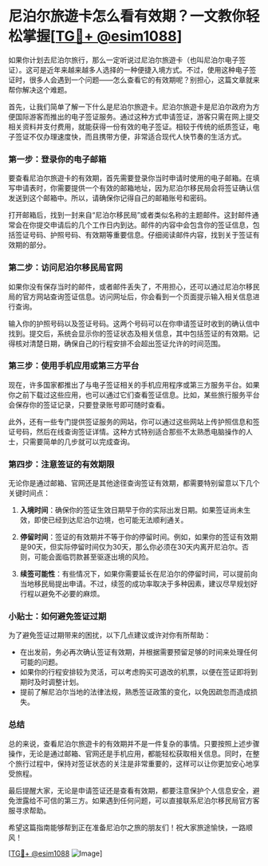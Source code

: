 # 尼泊尔旅遊卡怎么看有效期？一文教你轻松掌握[[TG💪+ @esim1088](https://t.me/s/esim1088)]

如果你计划去尼泊尔旅行，那么一定听说过尼泊尔旅遊卡（也叫尼泊尔电子签证）。这可是近年来越来越多人选择的一种便捷入境方式。不过，使用这种电子签证时，很多人会遇到一个问题——怎么查看它的有效期呢？别担心，这篇文章就来帮你解决这个难题。

首先，让我们简单了解一下什么是尼泊尔旅遊卡。尼泊尔旅遊卡是尼泊尔政府为方便国际游客而推出的电子签证服务。通过这种方式申请签证，游客只需在网上提交相关资料并支付费用，就能获得一份有效的电子签证。相较于传统的纸质签证，电子签证不仅办理速度快，而且携带方便，非常适合现代人快节奏的生活方式。

### **第一步：登录你的电子邮箱**

要查看尼泊尔旅遊卡的有效期，首先需要登录你当时申请时使用的电子邮箱。在填写申请表时，你需要提供一个有效的邮箱地址，因为尼泊尔移民局会将签证确认信发送到这个邮箱中。所以，请确保你记得自己的邮箱账号和密码。

打开邮箱后，找到一封来自“尼泊尔移民局”或者类似名称的主题邮件。这封邮件通常会在你提交申请后的几个工作日内到达。邮件的内容中会包含你的签证信息，包括签证号码、护照号码、有效期等重要信息。仔细阅读邮件内容，找到关于签证有效期的部分。

### **第二步：访问尼泊尔移民局官网**

如果你没有保存当时的邮件，或者邮件丢失了，不用担心，还可以通过尼泊尔移民局的官方网站查询签证信息。访问网址后，你会看到一个页面提示输入相关信息进行查询。

输入你的护照号码以及签证号码。这两个号码可以在你申请签证时收到的确认信中找到。提交后，系统会显示你的签证状态及相关信息，其中包括签证的有效期。记得核对清楚日期，确保自己的行程安排不会超出签证允许的时间范围。

### **第三步：使用手机应用或第三方平台**

现在，许多国家都推出了与电子签证相关的手机应用程序或第三方服务平台。如果你之前下载过这些应用，也可以通过它们查看签证信息。比如，某些旅行服务平台会保存你的签证记录，只要登录账号即可随时查看。

此外，还有一些专门提供签证服务的网站，你可以通过这些网站上传护照信息和签证号码，然后在线查询签证详情。这种方式特别适合那些不太熟悉电脑操作的人士，只需要简单的几步就可以完成查询。

### **第四步：注意签证的有效期限**

无论你是通过邮箱、官网还是其他途径查询签证有效期，都需要特别留意以下几个关键时间点：

1. **入境时间**：确保你的签证生效日期早于你的实际出发日期。如果签证尚未生效，即使已经到达尼泊尔边境，也可能无法顺利通关。
   
2. **停留时间**：签证的有效期并不等于你的停留时间。例如，如果你的签证有效期是90天，但实际停留时间仅为30天，那么你必须在30天内离开尼泊尔。否则，可能会面临罚款甚至驱逐出境的风险。

3. **续签可能性**：有些情况下，如果你需要延长在尼泊尔的停留时间，可以提前向当地移民局提出申请。不过，续签的成功率取决于多种因素，建议尽早规划好行程以避免不必要的麻烦。

### **小贴士：如何避免签证过期**

为了避免签证过期带来的困扰，以下几点建议或许对你有所帮助：

- 在出发前，务必再次确认签证有效期，并根据需要预留足够的时间来处理任何可能的问题。
- 如果你的行程安排较为灵活，可以考虑购买可退改的机票，以便在签证即将到期时及时调整计划。
- 提前了解尼泊尔当地的法律法规，熟悉签证政策的变化，以免因疏忽而造成损失。

### **总结**

总的来说，查看尼泊尔旅遊卡的有效期并不是一件复杂的事情。只要按照上述步骤操作，无论是通过邮箱、官网还是手机应用，都能轻松获取相关信息。同时，在整个旅行过程中，保持对签证状态的关注是非常重要的，这样可以让你更加安心地享受旅程。

最后提醒大家，无论是申请签证还是查看有效期，都要注意保护个人信息安全，避免泄露给不可信的第三方。如果遇到任何问题，可以直接联系尼泊尔移民局官方客服寻求帮助。

希望这篇指南能够帮到正在准备尼泊尔之旅的朋友们！祝大家旅途愉快，一路顺风！

[[TG💪+ @esim1088](https://t.me/s/esim1088) ![Image](https://i.postimg.cc/4NQfJmqS/Snipaste-2025-05-13-00-14-12.png)]